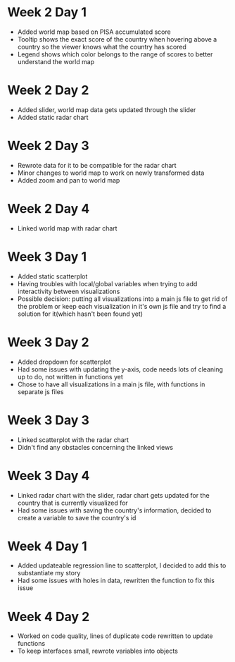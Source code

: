 # Week 2 Day 1
- Added world map based on PISA accumulated score
- Tooltip shows the exact score of the country when hovering above a country
so the viewer knows what the country has scored
- Legend shows which color belongs to the range of scores to better understand the world map

# Week 2 Day 2
- Added slider, world map data gets updated through the slider
- Added static radar chart

# Week 2 Day 3
- Rewrote data for it to be compatible for the radar chart
- Minor changes to world map to work on newly transformed data
- Added zoom and pan to world map

# Week 2 Day 4
- Linked world map with radar chart

# Week 3 Day 1
- Added static scatterplot
- Having troubles with local/global variables when trying to add interactivity between visualizations
- Possible decision: putting all visualizations into a main js file to get rid of
the problem or keep each visualization in it's own js file and try to find a solution for it(which hasn't been found yet)

# Week 3 Day 2
- Added dropdown for scatterplot
- Had some issues with updating the y-axis, code needs lots of cleaning up to do, not written in functions yet
- Chose to have all visualizations in a main js file, with functions in separate js files

# Week 3 Day 3
- Linked scatterplot with the radar chart
- Didn't find any obstacles concerning the linked views

# Week 3 Day 4
- Linked radar chart with the slider, radar chart gets updated for the country that is currently visualized for
- Had some issues with saving the country's information, decided to create a variable to save the country's id

# Week 4 Day 1
- Added updateable regression line to scatterplot, I decided to add this to substantiate my story
- Had some issues with holes in data, rewritten the function to fix this issue

# Week 4 Day 2
- Worked on code quality, lines of duplicate code rewritten to update functions
- To keep interfaces small, rewrote variables into objects
